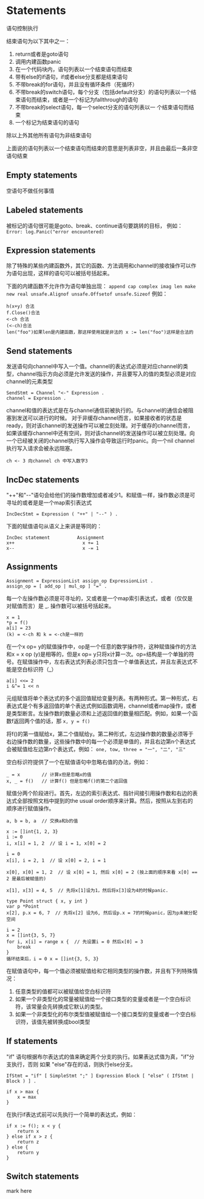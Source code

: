 # Statements

语句控制执行

结束语句为以下其中之一：
1. return或者是goto语句
2. 调用内建函数panic
3. 在一个代码块内，语句列表以一个结束语句而结束
4. 带有else的if语句，if或者else分支都是结束语句
5. 不带break的for语句，并且没有循环条件（死循环）
6. 不带break的switch语句，每个分支（包括default分支）的语句列表以一个结束语句而结束，或者是一个标记为fallthrough的语句
7. 不带break的select语句，每一个select分支的语句列表以一 个结束语句而结束
8. 一个标记为结束语句的语句

除以上外其他所有语句为非结束语句

上面说的语句列表以一个结束语句而结束的意思是列表非空，并且由最后一条非空语句结束

## Empty statements
空语句不做任何事情

## Labeled statements
被标记的语句很可能是goto、break、continue语句要跳转的目标，
例如：`Error: log.Panic("error encountered)`

## Expression statements
除了特殊的某些内建函数外，其它的函数、方法调用和channel的接收操作可以作为语句出现，这样的语句可以被括号括起来。

下面的内建函数不允许作为语句单独出现：
`append cap complex imag len make new real unsafe.Alignof unsafe.Offsetof unsafe.Sizeof`
例如：
```
h(x+y) 合法
f.Close()合法
<-ch 合法
(<-ch)合法
len("foo")如果len是内建函数，那这样使用就是非法的 x := len("foo")这样是合法的
```

## Send statements
发送语句向channel中写入一个值。channel的表达式必须是对应channel的类型，channel指示方向必须是允许发送的操作，并且要写入的值的类型必须是对应channel的元素类型
```
SendStmt = Channel "<-" Expression .
channel = Expression .
```
channel和值的表达式是在与channel通信前被执行的。与channel的通信会被阻塞到发送可以进行的时候。 对于非缓存channel而言，如果接收者的状态是ready，则对该channel的发送操作可以被立刻处理。对于缓存的channel而言，如果该缓存channel中还有空间，则对该channel的发送操作可以被立刻处理。向一个已经被关闭的channel执行写入操作会导致运行时panic。向一个nil channel执行写入请求会被永远阻塞。

`ch <- 3 向channel ch 中写入数字3`

## IncDec statements

"++"和"--"语句会给他们的操作数增加或者减少1。和赋值一样，操作数必须是可寻址的或者是是一个map索引表达式

`IncDecStmt = Expression ( "++" | "--" ) .`

下面的赋值语句从语义上来讲是等同的：
```
IncDec statement          Assignment
x++							x += 1
x--							x -= 1
```

## Assignments
```
Assignment = ExpressionList assign_op ExpressionList .
assign_op = [ add_op | mul_op ] "=" .
```

每一个左操作数必须是可寻址的，又或者是一个map索引表达式，或者（仅仅是对赋值而言）是 _. 操作数可以被括号括起来。
```
x = 1
*p = f()
a[i] = 23
(k) = <-ch 和 k = <-ch是一样的
```

在一个x op= y的赋值操作中，op是一个任意的数学操作符，这种赋值操作的方法和x = x op (y)是相等的，但是x op= y只将x计算一次。op=结构是一个单独的符号。在赋值操作中，左右表达式列表必须只包含一个单值表达式，并且左表达式不能是空白标识符（_）
```
a[i] <<= 2
i &^= 1 << n
```

元组赋值将单个表达式的多个返回值赋给变量列表。有两种形式。第一种形式，右表达式是个有多返回值的单个表达式例如函数调用，channel或者map操作，或者是类型断言。左操作数的数量必须和上述返回值的数量相匹配。例如，如果一个函数f返回两个值的话，那
`x, y = f()`

将f()的第一值赋给x，第二个值赋给y。第二种形式，左边操作数的数量必须等于右边操作数的数量，这些操作数中的每一个必须是单值的，并且右边第n个表达式会被赋值给左边第n个表达式，例如：
`one, tow, three = "一", "二", "三"`

空白标识符提供了一个在赋值语句中忽略右值的办法，例如：
```
_ = x        // 计算x但是忽略x的值
x, _ = f()   // 计算f() 但是忽略f()的第二个返回值
```

赋值分两个阶段进行。首先，左边的索引表达式、指针间接引用操作数和右边的表达式全部按照文档中提到的the usual order顺序来计算。然后，按照从左到右的顺序进行赋值操作。

```
a, b = b, a  // 交换a和b的值

x := []int{1, 2, 3}
i := 0
i, x[i] = 1, 2  // 设 i = 1, x[0] = 2

i = 0
x[i], i = 2, 1  // 设 x[0] = 2, i = 1

x[0], x[0] = 1, 2  // 设 x[0] = 1, 然后 x[0] = 2 (按上面的顺序来看 x[0] == 2 是最后被赋值的)

x[1], x[3] = 4, 5  // 先将x[1]设为1，然后将x[3]设为4的时候panic.

type Point struct { x, y int }
var p *Point
x[2], p.x = 6, 7  // 先将x[2] 设为6, 然后设p.x = 7的时候panic，因为p未被分配空间

i = 2
x = []int{3, 5, 7}
for i, x[i] = range x {  // 先设置i = 0 然后x[0] = 3
	break
}
循环结束后，i = 0 x = []int{3, 5, 3}
```
在赋值语句中，每一个值必须被赋值给和它相同类型的操作数，并且有下列特殊情况：
 1. 任意类型的值都可以被赋值给空白标识符
 2. 如果一个非类型化的常量被赋值给一个接口类型的变量或者是一个空白标识符，该常量会先转换成它默认的类型。
 3. 如果一个非类型化的布尔类型值被赋值给一个接口类型的变量或者一个空白标识符，该值先被转换成bool类型

## If statements
"if" 语句根据布尔表达式的值来确定两个分支的执行。如果表达式值为真，"if"分支执行，否则 如果 "else"存在的话，则执行else分支。

`IfStmt = "if" [ SimpleStmt ";" ] Expression Block [ "else" ( IfStmt | Block ) ] .`

```
if x > max {
	x = max
}
```

在执行if表达式前可以先执行一个简单的表达式，例如：
```
if x := f(); x < y {
	return x
} else if x > z {
	return z
} else {
	return y
}
```

## Switch statements
mark here
